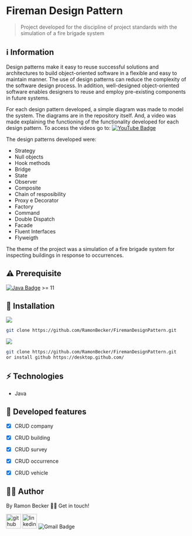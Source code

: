# Fireman Design Pattern
> Project developed for the discipline of project standards with the simulation of a fire brigade system
## :information_source: Information 

Design patterns make it easy to reuse successful solutions and architectures to build object-oriented software in a flexible and easy to maintain manner. The use of design patterns can reduce the complexity of the software design process. In addition, well-designed object-oriented software enables designers to reuse and employ pre-existing components in future systems.

For each design pattern developed, a simple diagram was made to model the system. The diagrams are in the repository itself. And, a video was made explaining the functioning of the functionality developed for each design pattern. To access the videos go to: [![YouTube Badge](https://img.shields.io/badge/YouTube-FF0000?style=for-the-badge&logo=youtube&logoColor=white)](https://www.youtube.com/playlist?list=PL2PHqSr_L7YuvCYWpIy1V4zsgLDhyneYA)

The design patterns developed were:

- Strategy
- Null objects
- Hook methods
- Bridge
- State
- Observer
- Composite
- Chain of resposibility
- Proxy e Decorator
 - Factory
 - Command
 - Double Dispatch
 - Facade
 - Fluent Interfaces
 - Flyweigth

The theme of the project was a simulation of a fire brigade system for inspecting buildings in response to occurrences.

## ⚠️ Prerequisite
[![Java Badge](https://img.shields.io/badge/Java-ED8B00?style=for-the-badge&logo=java&logoColor=white)](https://www.oracle.com/br/java/technologies/javase-downloads.html) >= 11 


## :rocket: Installation

![](https://img.shields.io/badge/Linux-FCC624?style=for-the-badge&logo=linux&logoColor=black)

```sh
git clone https://github.com/RamonBecker/FiremanDesignPattern.git
```

![](https://img.shields.io/badge/Windows-0078D6?style=for-the-badge&logo=windows&logoColor=white)


```sh
git clone https://github.com/RamonBecker/FiremanDesignPattern.git
or install github https://desktop.github.com/ 

```

## :zap: Technologies	

- Java


## :memo: Developed features

- [x] CRUD company
- [x] CRUD building
- [x] CRUD survey
- [x] CRUD occurrence
- [x] CRUD vehicle



## :technologist:	 Author

By Ramon Becker 👋🏽 Get in touch!



[<img src='https://cdn.jsdelivr.net/npm/simple-icons@3.0.1/icons/github.svg' alt='github' height='40'>](https://github.com/RamonBecker)  [<img src='https://cdn.jsdelivr.net/npm/simple-icons@3.0.1/icons/linkedin.svg' alt='linkedin' height='40'>](https://www.linkedin.com/in/https://www.linkedin.com/in/ramon-becker-da-silva-96b81b141//)
![Gmail Badge](https://img.shields.io/badge/-ramonbecker68@gmail.com-c14438?style=flat-square&logo=Gmail&logoColor=white&link=mailto:ramonbecker68@gmail.com)

